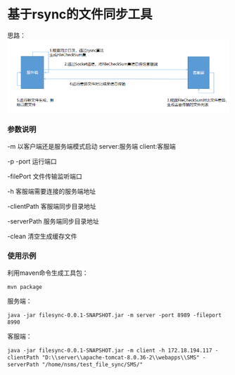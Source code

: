 # 基于rsync的文件同步工具

思路：  
![](./design/flow.png)

### 参数说明
-m 以客户端还是服务端模式启动 server:服务端 client:客服端  

-p -port 运行端口  

-filePort 文件传输监听端口  

-h 客服端需要连接的服务端地址  

-clientPath 客服端同步目录地址  

-serverPath 服务端同步目录地址  

-clean 清空生成缓存文件  

### 使用示例
利用maven命令生成工具包：

	mvn package
服务端：

	java -jar filesync-0.0.1-SNAPSHOT.jar -m server -port 8989 -fileport 8990

客服端：

	java -jar filesync-0.0.1-SNAPSHOT.jar -m client -h 172.18.194.117 -clientPath "D:\\server\\apache-tomcat-8.0.36-2\\webapps\\SMS" -serverPath "/home/nsms/test_file_sync/SMS/"
